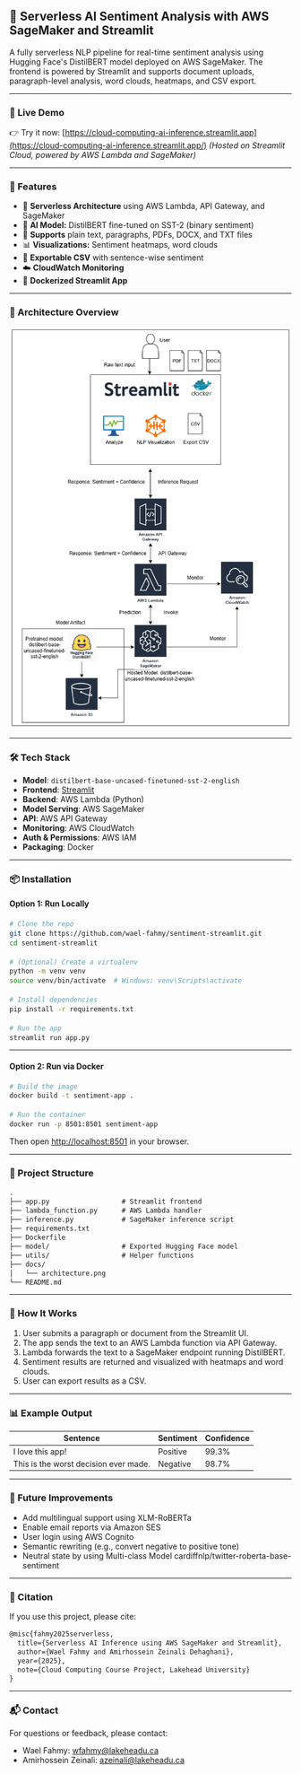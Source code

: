 
## 🧠 Serverless AI Sentiment Analysis with AWS SageMaker and Streamlit

A fully serverless NLP pipeline for real-time sentiment analysis using Hugging Face's DistilBERT model deployed on AWS SageMaker. The frontend is powered by Streamlit and supports document uploads, paragraph-level analysis, word clouds, heatmaps, and CSV export.

---

### 🔗 Live Demo

👉 Try it now: [https://cloud-computing-ai-inference.streamlit.app](https://cloud-computing-ai-inference.streamlit.app/)
*(Hosted on Streamlit Cloud, powered by AWS Lambda and SageMaker)*

---


### 📸 Features

* 🔁 **Serverless Architecture** using AWS Lambda, API Gateway, and SageMaker
* 🧠 **AI Model:** DistilBERT fine-tuned on SST-2 (binary sentiment)
* 📝 **Supports** plain text, paragraphs, PDFs, DOCX, and TXT files
* 📊 **Visualizations:** Sentiment heatmaps, word clouds
* 📁 **Exportable CSV** with sentence-wise sentiment
* ☁️ **CloudWatch Monitoring**
* 🐳 **Dockerized Streamlit App**

---

### 🚀 Architecture Overview

![Architecture](docs/architecture.drawio.png)

---

### 🛠️ Tech Stack

* **Model**: `distilbert-base-uncased-finetuned-sst-2-english`
* **Frontend**: [Streamlit](https://streamlit.io/)
* **Backend**: AWS Lambda (Python)
* **Model Serving**: AWS SageMaker
* **API**: AWS API Gateway
* **Monitoring**: AWS CloudWatch
* **Auth & Permissions**: AWS IAM
* **Packaging**: Docker

---

### 📦 Installation

#### Option 1: Run Locally

```bash
# Clone the repo
git clone https://github.com/wael-fahmy/sentiment-streamlit.git
cd sentiment-streamlit

# (Optional) Create a virtualenv
python -m venv venv
source venv/bin/activate  # Windows: venv\Scripts\activate

# Install dependencies
pip install -r requirements.txt

# Run the app
streamlit run app.py
```

---

#### Option 2: Run via Docker

```bash
# Build the image
docker build -t sentiment-app .

# Run the container
docker run -p 8501:8501 sentiment-app
```

Then open [http://localhost:8501](http://localhost:8501) in your browser.

---

### 📁 Project Structure

```
.
├── app.py                  # Streamlit frontend
├── lambda_function.py      # AWS Lambda handler
├── inference.py            # SageMaker inference script
├── requirements.txt
├── Dockerfile
├── model/                  # Exported Hugging Face model
├── utils/                  # Helper functions
├── docs/
│   └── architecture.png
└── README.md
```

---

### 🧪 How It Works

1. User submits a paragraph or document from the Streamlit UI.
2. The app sends the text to an AWS Lambda function via API Gateway.
3. Lambda forwards the text to a SageMaker endpoint running DistilBERT.
4. Sentiment results are returned and visualized with heatmaps and word clouds.
5. User can export results as a CSV.

---

### 📊 Example Output

| Sentence                              | Sentiment | Confidence |
| ------------------------------------- | --------- | ---------- |
| I love this app!                      | Positive  | 99.3%      |
| This is the worst decision ever made. | Negative  | 98.7%      |

---

### 🧱 Future Improvements

* Add multilingual support using XLM-RoBERTa
* Enable email reports via Amazon SES
* User login using AWS Cognito
* Semantic rewriting (e.g., convert negative to positive tone)
* Neutral state by using Multi-class Model cardiffnlp/twitter-roberta-base-sentiment

---

### 🧾 Citation

If you use this project, please cite:

```
@misc{fahmy2025serverless,
  title={Serverless AI Inference using AWS SageMaker and Streamlit},
  author={Wael Fahmy and Amirhossein Zeinali Dehaghani},
  year={2025},
  note={Cloud Computing Course Project, Lakehead University}
}
```

---

### 📬 Contact

For questions or feedback, please contact:

* Wael Fahmy: [wfahmy@lakeheadu.ca](mailto:wfahmy@lakeheadu.ca)
* Amirhossein Zeinali: [azeinali@lakeheadu.ca](mailto:azeinali@lakeheadu.ca)


